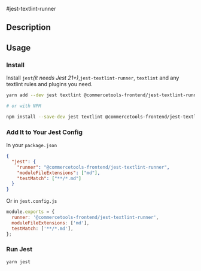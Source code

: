 #jest-textlint-runner

## Description

## Usage

### Install

Install `jest`_(it needs Jest 21+)_,`jest-textlint-runner`, `textlint` and any textlint rules and plugins you need.

```bash
yarn add --dev jest textlint @commercetools-frontend/jest-textlint-runner

# or with NPM

npm install --save-dev jest textlint @commercetools-frontend/jest-textlint-runner
```

### Add It to Your Jest Config

In your `package.json`

```json
{
  "jest": {
    "runner": "@commercetools-frontend/jest-textlint-runner",
    "moduleFileExtensions": ["md"],
    "testMatch": ["**/*.md"]
  }
}
```

Or in `jest.config.js`

```js
module.exports = {
  runner: '@commercetools-frontend/jest-textlint-runner',
  moduleFileExtensions: ['md'],
  testMatch: ['**/*.md'],
};
```

### Run Jest

```bash
yarn jest
```
